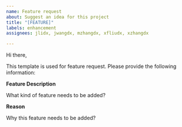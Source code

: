 ```yaml
---
name: Feature request
about: Suggest an idea for this project
title: "[FEATURE]"
labels: enhancement
assignees: jlidx, jwangdx, mzhangdx, xfliudx, xzhangdx

---
```


Hi there,

This template is used for feature request. Please provide the following information:

**Feature Description**

What kind of feature needs to be added?

**Reason**

Why this feature needs to be added?
